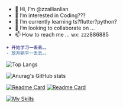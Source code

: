 - 👋 Hi, I’m @zzailianlian
- 👀 I’m interested in Coding???
- 🌱 I’m currently learning ts?flutter?python?
- 💞️ I’m looking to collaborate on ...
- 📫 How to reach me ...
wx: zzz886885

```diff
+ 开始学习一丢丢。。
- 放弃躺平一丢丢。。
```

![Top Langs](https://github-readme-stats.vercel.app/api/top-langs/?username=zzailianlian&layout=compact)

![Anurag's GitHub stats](https://github-readme-stats.vercel.app/api?username=zzailianlian&show_icons=true&theme=onedark)

<!-- ![GitHub Streak](https://github-readme-streak-stats.herokuapp.com/?user=zzailianlian)-->

<!-- ![trophy](https://github-profile-trophy.vercel.app/?username=zzailianlian&theme=onedark)-->

<!-- ![Ashutosh's github activity graph](https://activity-graph.herokuapp.com/graph?username=zzailianlian&theme=react-dark)-->

[![Readme Card](https://github-readme-stats.vercel.app/api/pin/?username=zzailianlian&repo=myPromise)](https://github.com/zzailianlian/myPromise)  [![Readme Card](https://github-readme-stats.vercel.app/api/pin/?username=zzailianlian&repo=backend_cms_mangement)](https://github.com/zzailianlian/backend_cms_mangement)



[![My Skills](https://skillicons.dev/icons?i=js,html,css,react,vue,vscode,vite,ts)](https://skillicons.dev)

<!---
zzailianlian/zzailianlian is a ✨ special ✨ repository because its `README.md` (this file) appears on your GitHub profile.
You can click the Preview link to take a look at your changes.
--->
